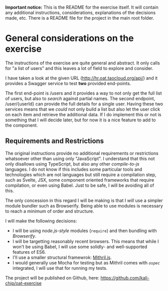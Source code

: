 **Important notice:** This is the README for the exercise itself. It will contain any additional
instructions, considerations, explanations of the decisions made, etc. There is a README file for
the project in the main root folder.

# General considerations on the exercise

The instructions of the exercise are quite general and abstract. It only calls for "a list of users" and this leaves a lot of field to explore and consider.

I have taken a look at the given URL (http://hr.oat.taocloud.org/api/) and it provides a Swagger service to test **two** provided end-points.

The first end-point is /users and it provides a way to not only get the full list of users, but also to _search_ against partial names. The second endpoint, /user/{userId} can provide the full details for a single user. Having these two services means that we _could_ not only build a list but also let the user click on each item and retrieve the additional data. If I do implement this or not is something that I will decide later, but for now it is a nice feature to add to the component.

## Requirements and Restrictions

The original instructions provide no additional requirements or restrictions whatsoever other than using only "JavaScript". I understand that this not only disallows using TypeScript, but also any other _compile-to-js_ languages. I do not know if this includes some particular tools and technologies which are not languages but still require a compilation step, such as Svelte, JSX, some component oriented frameworks that require compilation, or even using Babel. Just to be safe, I will be avoiding all of this.

The only concession in this regard I will be making is that I _will_ use a simpler module bundler such as Browserify. Being able to use modules is necessary to reach a minimum of order and structure.

I will make the following decisions:

 - I will be using _node.js-style_ modules (`require`) and then bundling with _Browserify_.
 - I will be targetting reasonably recent browsers. This means that while I won't be using Babel, I will use some solidly- and well-supported features of ES6.
 - I'll use a smaller structural framewrok: [Mithril.js](https://mithril.js.org/).
 - I would generally use Mocha for testing but as Mithril comes with _`ospec`_ integrated, I will use that for running my tests.

The project will be published on Github, here: https://github.com/kali-chip/oat-exercise


